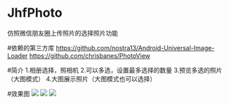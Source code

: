 # JhfPhoto
仿照微信朋友圈上传照片的选择照片功能

#依赖的第三方库
https://github.com/nostra13/Android-Universal-Image-Loader
https://github.com/chrisbanes/PhotoView

#简介
1.相册选择，照相机
2.可以多选，设置最多选择的数量
3.预览多选的照片（大图模式）
4.大图展示照片（大图模式也可以选择）

#效果图
![](https://github.com/jiahongfei/JhfPhoto/tree/master/img/Screenshot_20161011-154207.png)
![](https://github.com/jiahongfei/JhfPhoto/tree/master/img/Screenshot_20161011-154353.png)
![](https://github.com/jiahongfei/JhfPhoto/tree/master/img/Screenshot_20161011-154425.png)


